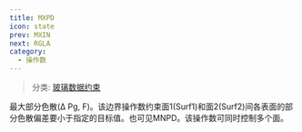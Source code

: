 ```yaml
---
title: MXPD
icon: state
prev: MXIN
next: RGLA
category:
  - 操作数
---
```


> 分类: [玻璃数据约束](/hb/operands/130/872/  "Zemax 操作数 玻璃数据约束")

最大部分色散(Δ Pg, F)。该边界操作数约束面1(Surf1)和面2(Surf2)间各表面的部分色散偏差要小于指定的目标值。也可见MNPD。该操作数可同时控制多个面。